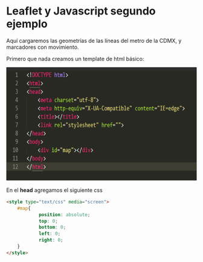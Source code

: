 # Leaflet y Javascript segundo ejemplo  

Aquí cargaremos las geometrías de las líneas del metro de la CDMX, y marcadores con movimiento.  

Primero que nada creamos un template de html básico:  

<p align="center"> 
<img src="./img/ejemplo-02-leaflet-html.png" width="600px;" height="300;">
</p>   

En el **head** agregamos el siguiente css 

```html
<style type="text/css" media="screen">
	#map{
			position: absolute;
			top: 0;
			bottom: 0;
			left: 0;
			right: 0;
	}
</style>
```  
